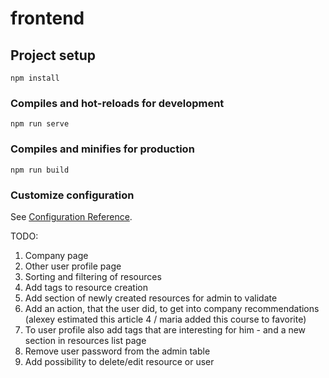 # frontend

## Project setup
```
npm install
```

### Compiles and hot-reloads for development
```
npm run serve
```

### Compiles and minifies for production
```
npm run build
```

### Customize configuration
See [Configuration Reference](https://cli.vuejs.org/config/).


TODO:
1. Company page
2. Other user profile page
3. Sorting and filtering of resources
5. Add tags to resource creation
6. Add section of newly created resources for admin to validate
7. Add an action, that the user did, to get into company recommendations (alexey estimated this article 4 / maria added this course to favorite)
8. To user profile also add tags that are interesting for him - and a new section in resources list page
9. Remove user password from the admin table
10. Add possibility to delete/edit resource or user
